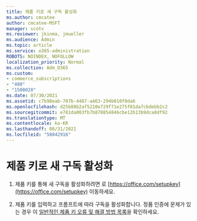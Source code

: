 ```yaml
---
title: 제품 키로 새 구독 활성화
ms.author: cmcatee
author: cmcatee-MSFT
manager: scotv
ms.reviewer: jkinma, jmueller
ms.audience: Admin
ms.topic: article
ms.service: o365-administration
ROBOTS: NOINDEX, NOFOLLOW
localization_priority: Normal
ms.collection: Adm_O365
ms.custom:
- commerce_subscriptions
- "480"
- "1500028"
ms.date: 07/30/2021
ms.assetid: c7b98eab-707b-4487-a463-294b010f0da6
ms.openlocfilehash: d25b88b2af5210e729f71e275f01da7cbdebb2c2
ms.sourcegitcommit: e781da003fb7b878854846cbe12b13b9dca8df92
ms.translationtype: MT
ms.contentlocale: ko-KR
ms.lasthandoff: 08/31/2021
ms.locfileid: "58842916"
---
```

# <a name="activate-a-new-subscription-with-a-product-key"></a>제품 키로 새 구독 활성화

1. 제품 키를 통해 새 구독을 활성화하려면 로 [https://office.com/setupkey](https://office.com/setupkey) 이동하세요.

2. 제품 키를 입력하고 프롬프트에 따라 구독을 활성화합니다. 정품 인증에 문제가 있는 경우 이 [일반적인 제품 키 오류 및 해결 방법 목록](https://docs.microsoft.com/microsoft-365/commerce/product-key-errors-and-solutions)을 확인하세요.
